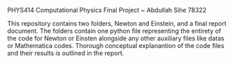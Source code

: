 PHYS414 Computational Physics Final Project ~ Abdullah Sihe 78322

This repository contains two folders, Newton and Einstein, and a final report document. The folders contain one python file representing the entirety of the code for Newton or Einsten alongside any other auxiliary files like datas or Mathematica codes. Thorough conceptual explanantion of the code files and their results is outlined in the report.
